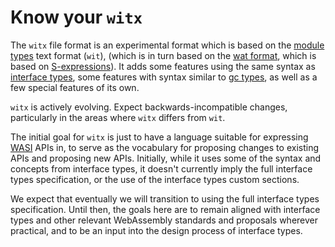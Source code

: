 # Know your `witx`

The `witx` file format is an experimental format which is based on the
[module types] text format (`wit`), (which is in turn based on the
[wat format], which is based on [S-expressions]). It adds some features
using the same syntax as [interface types], some features with syntax
similar to [gc types], as well as a few special features of its own.

`witx` is actively evolving. Expect backwards-incompatible changes,
particularly in the areas where `witx` differs from `wit`.

The initial goal for `witx` is just to have a language suitable for
expressing [WASI] APIs in, to serve as the vocabulary for proposing changes
to existing APIs and proposing new APIs. Initially, while it uses some of
the syntax and concepts from interface types, it doesn't currently imply the
full interface types specification, or the use of the interface types custom
sections.

We expect that eventually we will transition to using the full interface
types specification. Until then, the goals here are to remain aligned with
interface types and other relevant WebAssembly standards and proposals
wherever practical, and to be an input into the design process of interface
types.

[module types]: https://github.com/WebAssembly/module-types/blob/master/proposals/module-types/Overview.md
[interface types]: https://github.com/WebAssembly/interface-types/blob/master/proposals/interface-types/Explainer.md
[gc types]: https://github.com/WebAssembly/gc
[wat format]: https://webassembly.github.io/spec/core/bikeshed/index.html#text-format%E2%91%A0
[S-expressions]: https://en.wikipedia.org/wiki/S-expression
[WASI]: https://github.com/WebAssembly/WASI
